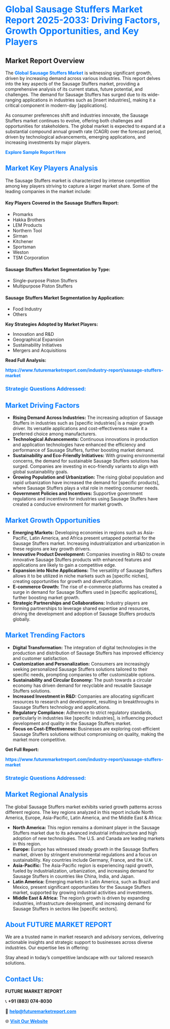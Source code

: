 <h1 style="color: #007BFF;">Global Sausage Stuffers Market Report 2025-2033: Driving Factors, Growth Opportunities, and Key Players</h1>

<section id="overview">
<h2>Market Report Overview</h2>
<p>The <a href="https://www.futuremarketreport.com/industry-report/sausage-stuffers-market" style="color: #007BFF; text-decoration: none;"><strong>Global Sausage Stuffers Market</strong></a> is witnessing significant growth, driven by increasing demand across various industries. This report delves into the key aspects of the Sausage Stuffers market, providing a comprehensive analysis of its current status, future potential, and challenges. The demand for Sausage Stuffers has surged due to its wide-ranging applications in industries such as [insert industries], making it a critical component in modern-day [applications].</p>
<p>As consumer preferences shift and industries innovate, the Sausage Stuffers market continues to evolve, offering both challenges and opportunities for stakeholders. The global market is expected to expand at a substantial compound annual growth rate (CAGR) over the forecast period, driven by technological advancements, emerging applications, and increasing investments by major players.</p>
</section>

<section id="overview">
<p><a href="https://www.futuremarketreport.com/request-sample/reportId=59780" style="color: #007BFF; text-decoration: none;"><strong>Explore Sample Report Here</strong></a></p>
</section>

<section id="key-players">
<h2 style="color: #007BFF;">Market Key Players Analysis</h2>
<p>The Sausage Stuffers market is characterized by intense competition among key players striving to capture a larger market share. Some of the leading companies in the market include:</p>
<h4>Key Players Covered in the Sausage Stuffers Report:</h4>
<ul><li>Promarks</li><li>Hakka Brothers</li><li>LEM Products</li><li>Northern Tool</li><li>Sirman</li><li>Kitchener</li><li>Sportsman</li><li>Weston</li><li>TSM Corporation</li></ul>
<h4>Sausage Stuffers Market Segmentation by Type:</h4>
<ul><li>Single-purpose Piston Stuffers</li><li>Multipurpose Piston Stuffers</li></ul>

<h4>Sausage Stuffers Market Segmentation by Application:</h4>
<ul><li>Food Industry</li><li>Others</li></ul>
<p><strong>Key Strategies Adopted by Market Players:</strong></p>
<ul>
<li>Innovation and R&D</li>
<li>Geographical Expansion</li>
<li>Sustainability Initiatives</li>
<li>Mergers and Acquisitions</li>
</ul>
</section>

<section>
<p><strong>Read Full Analysis: </strong></p><a href="https://www.futuremarketreport.com/industry-report/sausage-stuffers-market" style="color: #007BFF; text-decoration: none;"><strong>https://www.futuremarketreport.com/industry-report/sausage-stuffers-market</strong></a>
<h3 style="color: #007BFF;">Strategic Questions Addressed:</h3>
</section>

<section id="driving-factors">
<h2 style="color: #007BFF;">Market Driving Factors</h2>
<ul>
<li><strong>Rising Demand Across Industries:</strong> The increasing adoption of Sausage Stuffers in industries such as [specific industries] is a major growth driver. Its versatile applications and cost-effectiveness make it a preferred choice among manufacturers.</li>
<li><strong>Technological Advancements:</strong> Continuous innovations in production and application technologies have enhanced the efficiency and performance of Sausage Stuffers, further boosting market demand.</li>
<li><strong>Sustainability and Eco-Friendly Initiatives:</strong> With growing environmental concerns, the demand for sustainable Sausage Stuffers solutions has surged. Companies are investing in eco-friendly variants to align with global sustainability goals.</li>
<li><strong>Growing Population and Urbanization:</strong> The rising global population and rapid urbanization have increased the demand for [specific products], where Sausage Stuffers plays a vital role in meeting consumer needs.</li>
<li><strong>Government Policies and Incentives:</strong> Supportive government regulations and incentives for industries using Sausage Stuffers have created a conducive environment for market growth.</li>
</ul>
</section>

<section id="growth-opportunities">
<h2 style="color: #007BFF;">Market Growth Opportunities</h2>
<ul>
<li><strong>Emerging Markets:</strong> Developing economies in regions such as Asia-Pacific, Latin America, and Africa present untapped potential for the Sausage Stuffers market. Increasing industrialization and urbanization in these regions are key growth drivers.</li>
<li><strong>Innovative Product Development:</strong> Companies investing in R&D to create innovative Sausage Stuffers products with enhanced features and applications are likely to gain a competitive edge.</li>
<li><strong>Expansion into Niche Applications:</strong> The versatility of Sausage Stuffers allows it to be utilized in niche markets such as [specific niches], creating opportunities for growth and diversification.</li>
<li><strong>E-commerce Growth:</strong> The rise of e-commerce platforms has created a surge in demand for Sausage Stuffers used in [specific applications], further boosting market growth.</li>
<li><strong>Strategic Partnerships and Collaborations:</strong> Industry players are forming partnerships to leverage shared expertise and resources, driving the development and adoption of Sausage Stuffers products globally.</li>
</ul>
</section>

<section id="trending-factors">
<h2 style="color: #007BFF;">Market Trending Factors</h2>
<ul>
<li><strong>Digital Transformation:</strong> The integration of digital technologies in the production and distribution of Sausage Stuffers has improved efficiency and customer satisfaction.</li>
<li><strong>Customization and Personalization:</strong> Consumers are increasingly seeking personalized Sausage Stuffers solutions tailored to their specific needs, prompting companies to offer customizable options.</li>
<li><strong>Sustainability and Circular Economy:</strong> The push towards a circular economy has driven demand for recyclable and reusable Sausage Stuffers solutions.</li>
<li><strong>Increased Investment in R&D:</strong> Companies are allocating significant resources to research and development, resulting in breakthroughs in Sausage Stuffers technology and applications.</li>
<li><strong>Regulatory Compliance:</strong> Adherence to strict regulatory standards, particularly in industries like [specific industries], is influencing product development and quality in the Sausage Stuffers market.</li>
<li><strong>Focus on Cost-Effectiveness:</strong> Businesses are exploring cost-efficient Sausage Stuffers solutions without compromising on quality, making the market more competitive.</li>
</ul>
</section>

<section>
<p><strong>Get Full Report: </strong></p><a href="https://www.futuremarketreport.com/industry-report/sausage-stuffers-market" style="color: #007BFF; text-decoration: none;"><strong>https://www.futuremarketreport.com/industry-report/sausage-stuffers-market</strong></a>
<h3 style="color: #007BFF;">Strategic Questions Addressed:</h3>
</section>


<section id="regional-analysis">
<h2 style="color: #007BFF;">Market Regional Analysis</h2>
<p>The global Sausage Stuffers market exhibits varied growth patterns across different regions. The key regions analyzed in this report include North America, Europe, Asia-Pacific, Latin America, and the Middle East & Africa:</p>
<ul>
<li><strong>North America:</strong> This region remains a dominant player in the Sausage Stuffers market due to its advanced industrial infrastructure and high adoption of new technologies. The U.S. and Canada are leading markets in this region.</li>
<li><strong>Europe:</strong> Europe has witnessed steady growth in the Sausage Stuffers market, driven by stringent environmental regulations and a focus on sustainability. Key countries include Germany, France, and the U.K.</li>
<li><strong>Asia-Pacific:</strong> The Asia-Pacific region is experiencing rapid growth, fueled by industrialization, urbanization, and increasing demand for Sausage Stuffers in countries like China, India, and Japan.</li>
<li><strong>Latin America:</strong> Emerging markets in Latin America, such as Brazil and Mexico, present significant opportunities for the Sausage Stuffers market, supported by growing industrial activities and investments.</li>
<li><strong>Middle East & Africa:</strong> The region’s growth is driven by expanding industries, infrastructure development, and increasing demand for Sausage Stuffers in sectors like [specific sectors].</li>
</ul>
</section>

<footer>
<h2 style="color: #007BFF;">About FUTURE MARKET REPORT</h2>
<p>We are a trusted name in market research and advisory services, delivering actionable insights and strategic support to businesses across diverse industries. Our expertise lies in offering:</p>

<p>Stay ahead in today’s competitive landscape with our tailored research solutions.</p>

<h2 style="color: #007BFF;">Contact Us:</h2>
<p><strong>FUTURE MARKET REPORT</strong></p>
<p>📞 <strong>+91 (883) 074-8030</strong></p>
<p>📧 <strong><a href="mailto:help@futuremarketreport.com" style="color: #007BFF;">help@futuremarketreport.com</a></strong></p>
<p>🌐 <strong><a href="https://www.futuremarketreport.com/" style="color: #007BFF;">Visit Our Website</a></strong></p>
</footer>